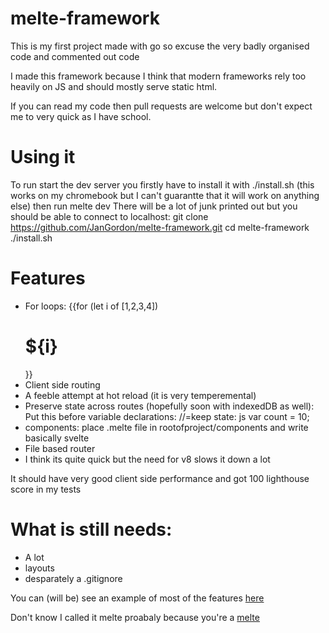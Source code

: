 # melte-framework

This is my first project made with go so excuse the very badly organised code and commented out code

I made this framework because I think that modern frameworks rely too heavily on JS and should mostly serve static html.

If you can read my code then pull requests are welcome but don't expect me to very quick as I have school. 


# Using it
To run start the dev server you firstly have to install it with ./install.sh (this works on my chromebook but I can't guarantte that it will work on anything else) then run 
    melte dev <port number>
There will be a lot of junk printed out but you should be able to connect to localhost:<port number>
    git clone https://github.com/JanGordon/melte-framework.git
    cd melte-framework
    ./install.sh


# Features
- For loops:
  {{for (let i of [1,2,3,4])
    <h1>${i}</h1>
  }}
- Client side routing
- A feeble attempt at hot reload (it is very temperemental)
- Preserve state across routes (hopefully soon with indexedDB as well):
  Put this before variable declarations:
    //=keep state: js
    var count = 10;
- components:
  place .melte file in rootofproject/components and write basically svelte
- File based router
- I think its quite quick but the need for v8 slows it down a lot

It should have very good client side performance and got 100 lighthouse score in my tests

# What is still needs:
- A lot
- layouts
- desparately a .gitignore

You can (will be) see an example of most of the features [here](https://www.github.com/JanGordon/melte-demo)
    
Don't know I called it melte proabaly because you're a [melte](https://www.urbandictionary.com/define.php?term=melt)

